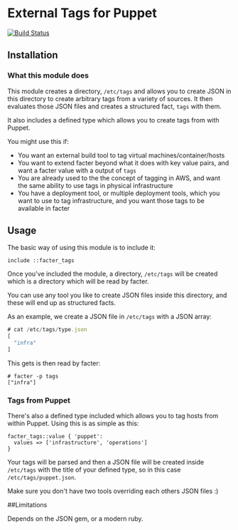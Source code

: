 # External Tags for Puppet

[![Build Status](https://travis-ci.org/jaxxstorm/puppet-facter_tags.svg?branch=master)](https://travis-ci.org/jaxxstorm/puppet-facter_tags)

## Installation

### What this module does

This module creates a directory, `/etc/tags` and allows you to create JSON in this directory to create arbitrary tags from a variety of sources. It then evaluates those JSON files and creates a structured fact, `tags` with them.

It also includes a defined type which allows you to create tags from with Puppet.

You might use this if:

  * You want an external build tool to tag virtual machines/container/hosts
  * You want to extend facter beyond what it does with key value pairs, and want a facter value with a output of `tags`
  * You are already used to the the concept of tagging in AWS, and want the same ability to use tags in physical infrastructure
  * You have a deployment tool, or multiple deployment tools, which you want to use to tag infrastructure, and you want those tags to be available in facter

## Usage

The basic way of using this module is to include it:

```
include ::facter_tags
```

Once you've included the module, a directory, `/etc/tags` will be created which is a directory which will be read by facter.

You can use any tool you like to create JSON files inside this directory, and these will end up as structured facts.

As an example, we create a JSON file in `/etc/tags` with a JSON array:

```javascript
# cat /etc/tags/type.json
[
  "infra"
]
```

This gets is then read by facter:

```
# facter -p tags
["infra"]
```

### Tags from Puppet

There's also a defined type included which allows you to tag hosts from within Puppet. Using this is as simple as this:

```puppet
facter_tags::value { 'puppet':
  values => ['infrastructure', 'operations']
}
```

Your tags will be parsed and then a JSON file will be created inside `/etc/tags` with the title of your defined type, so in this case `/etc/tags/puppet.json`.

Make sure you don't have two tools overriding each others JSON files :)

##Limitations

Depends on the JSON gem, or a modern ruby.
